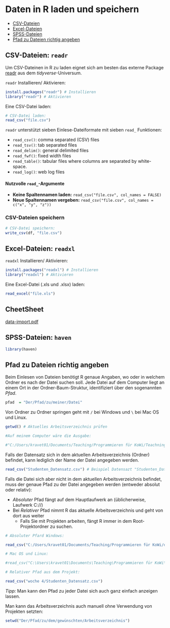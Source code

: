 # Daten in R laden und speichern

* [CSV-Dateien](#CSV-Dateien)
* [Excel-Dateien](#Excel-Dateien)
* [SPSS-Dateien](#SPSS-Dateien)
* [Pfad zu Dateien richtig angeben](#Pfad-zu-Dateien-richtig-angeben)



## CSV-Dateien: `readr`

Um CSV-Dateinen in R zu laden eignet sich am besten das externe Package [readr](https://readr.tidyverse.org/) aus dem *tidyverse*-Universum. 

`readr` Installieren/ Aktivieren:

```r
install.packages("readr") # Installieren
library("readr") # Aktivieren
```
Eine CSV-Datei laden: 

```r
# CSV-Datei laden: 
read_csv("file.csv")
```

`readr` unterstützt sieben Einlese-Dateiformate mit sieben `read_` Funktionen:

* `read_csv()`: comma separated (CSV) files
* `read_tsv()`: tab separated files
* `read_delim()`: general delimited files
* `read_fwf()`: fixed width files
* `read_table()`: tabular files where columns are separated by white-space.
* `read_log()`: web log files

#### Nutzvolle `read_`-Argumente

* **Keine Spaltennamen laden:** `read_csv("file.csv", col_names = FALSE)`
* **Neue Spaltennamen vergeben:** `read_csv("file.csv", col_names = c("x", "y", "z"))`

### CSV-Dateien speichern

```r
# CSV-Datei speichern:
write_csv(df, "file.csv") 
```

## Excel-Dateien: `readxl` 

`readxl` Installieren/ Aktivieren:

```r
install.packages("readxl") # Installieren
library("readxl") # Aktivieren
```

Eine Excel-Datei (.xls und .xlsx) laden: 

```r
read_excel("file.xls")
```
## CheetSheet

[data-import.pdf](https://github.com/rstudio/cheatsheets/blob/main/data-import.pdf)

## SPSS-Dateien: `haven`

```r
library(haven)
```

## Pfad zu Dateien richtig angeben

Beim Einlesen von Dateien benötigt R genaue Angaben, wo oder in welchem Ordner es nach der Datei suchen soll. Jede Datei auf dem Computer liegt an einem Ort in der Ordner-Baum-Struktur, identifiziert über den sogenannten *Pfad*.
 
```r
pfad  = "Der/Pfad/zu/meiner/Datei"
```

Von Ordner zu Ordner springen geht mit `/` bei Windows und `\` bei Mac OS und Linux. 

```r
getwd() # Aktuelles Arbeitsverzeichnis prüfen

#Auf meinem Computer wäre die Ausgabe: 

#"C:/Users/kravet01/Documents/Teaching/Programmieren für KoWi/Teachning_R_WS21"
```

Falls der Datensatz sich in dem aktuellen Arbeitsverzeichnis (Ordner) befindet, kann lediglich der Name der Datei angegeben werden. 

```r
read_csv("Studenten_Datensatz.csv") # Beispiel Datensazt "Studenten_Datensatz.csv"
```

Falls die Datei sich aber nicht in dem aktuellen Arbeitsverzeichnis befindet, muss der genaue Pfad zu der Datei angegeben werden (entweder absolut oder relativ): 

* *Absoluter* Pfad fängt auf dem Hauptlaufwerk an (üblicherweise, Laufwerk C://)
* Bei *Relativer* Pfad nimmt R das aktuelle Arbeitsverzeichnis
und geht von dort aus weiter
    - Falls Sie mit Projekten arbeiten, fängt R immer in dem Root-Projektordner zu suchen. 

```r
# Absoluter Pfard Windows: 

read_csv("C:/Users/kravet01/Documents/Teaching/Programmieren für KoWi/datasets/Studenten_Datensatz.csv")

# Mac OS und Linux:

#read_csv("C:\Users\kravet01\Documents\Teaching\Programmieren für KoWi\datasets\Studenten_Datensatz.csv")
```
```r
# Relativer Pfad aus dem Projekt:

read_csv("woche 4/Studenten_Datensatz.csv")
```

*Tipp:* Man kann den Pfad zu jeder Datei sich auch ganz einfach anzeigen lassen. 


Man kann das Arbeitsverzeichnis auch manuell ohne Verwendung von Projekten setzten: 

```r
setwd("Der/Pfad/zu/dem/gewünschten/Arbeitsverzeichnis")
```
